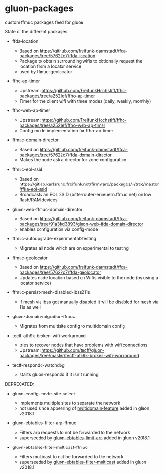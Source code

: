 # gluon-packages
custom ffmuc packages feed for gluon

State of the different packages:

- ffda-location
  - Based on https://github.com/freifunk-darmstadt/ffda-packages/tree/57622c7/ffda-location
  - Package to obtain surrounding wifis to obtionally request the location from a locator service
  - used by ffmuc-geolocator

- ffho-ap-timer
  - Upstream: https://github.com/FreifunkHochstift/ffho-packages/tree/a2521ef/ffho-ap-timer
  - Timer for the client wifi with three modes (daily, weekly, monthly)

- ffho-web-ap-timer
  - Upstream: https://github.com/FreifunkHochstift/ffho-packages/tree/a2521ef/ffho-web-ap-timer
  - Config mode implementation for ffho-ap-timer

- ffmuc-domain-director
  - Based on https://github.com/freifunk-darmstadt/ffda-packages/tree/57622c7/ffda-domain-director
  - Makes the node ask a director for zone configuration

- ffmuc-eol-ssid
  - Based on https://gitlab.karlsruhe.freifunk.net/firmware/packages/-/tree/master/ffka-eol-ssid
  - Broadcasts an EOL SSID (bitte-router-erneuern.ffmuc.net) on low flash/RAM devices

- gluon-web-ffmuc-domain-director
  - Based on https://github.com/freifunk-darmstadt/ffda-packages/tree/91a3bd3893/gluon-web-ffda-domain-director
  - enables configuration via config-mode

- ffmuc-autoupgrade-experimental2testing
  - Migrates all node which are on experimental to testing

- ffmuc-geolocator
  - Based on https://github.com/freifunk-darmstadt/ffda-packages/tree/57622c7/ffda-geolocator
  - Updates node location based on Wifis visible to the node (by using a locator service)

- ffmuc-persist-mesh-disabled-ibss211s
  - If mesh via ibss got manually disabled it will be disabled for mesh via 11s as well

- gluon-domain-migration-ffmuc
  - Migrates from multisite config to multidomain config

- tecff-ath9k-broken-wifi-workaround
  - tries to recover nodes that have problems with wifi connections
  - Upstream: https://github.com/tecff/gluon-packages/tree/master/tecff-ath9k-broken-wifi-workaround

- tecff-respondd-watchdog
  - starts gluon-respondd if it isn't running

DEPRECATED:
- gluon-config-mode-site-select
  - Implements multiple sites to separate the network
  - not used since appearing of [multidomain-feature](https://gluon.readthedocs.io/en/v2018.1.x/features/multidomain.html) added in gluon v2018.1

- gluon-ebtables-filter-arp-ffmuc
  - Filters arp requests to not be forwarded to the network
  - superseeded by [gluon-ebtables-limit-arp](https://gluon.readthedocs.io/en/v2018.1.x/package/gluon-ebtables-limit-arp.html) added in gluon v2018.1

- gluon-ebtables-filter-multicast-ffmuc
  - Filters multicast to not be forwarded to the network
  - superseeded by [gluon-ebtables-filter-multicast](https://gluon.readthedocs.io/en/v2018.1.x/package/gluon-ebtables-filter-multicast.html) added in gluon v2018.1
